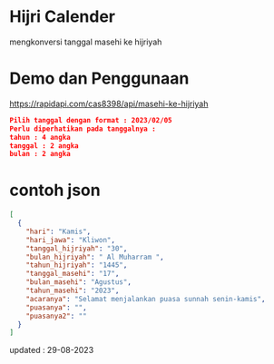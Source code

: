  # Hijri Calender
mengkonversi tanggal masehi ke hijriyah

# Demo dan Penggunaan
https://rapidapi.com/cas8398/api/masehi-ke-hijriyah 
```json
Pilih tanggal dengan format : 2023/02/05
Perlu diperhatikan pada tanggalnya : 
tahun : 4 angka 
tanggal : 2 angka
bulan : 2 angka
```

# contoh json
```json 
[
  {
    "hari": "Kamis",
    "hari_jawa": "Kliwon",
    "tanggal_hijriyah": "30",
    "bulan_hijriyah": " Al Muharram ",
    "tahun_hijriyah": "1445",
    "tanggal_masehi": "17",
    "bulan_masehi": "Agustus",
    "tahun_masehi": "2023",
    "acaranya": "Selamat menjalankan puasa sunnah senin-kamis",
    "puasanya": "",
    "puasanya2": ""
  }
]
```
 
 updated : 29-08-2023
